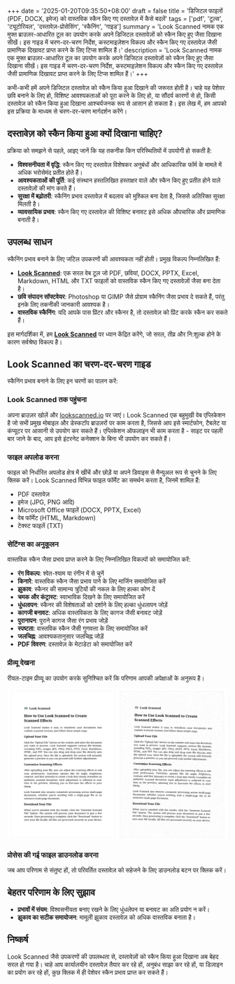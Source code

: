 +++
date = '2025-01-20T09:35:50+08:00'
draft = false
title = 'डिजिटल फाइलों (PDF, DOCX, इमेज) को वास्तविक स्कैन किए गए दस्तावेज़ में कैसे बदलें'
tags = ['pdf', 'टूल्स', 'ट्यूटोरियल', 'दस्तावेज़-प्रोसेसिंग', 'स्कैनिंग', 'गाइड']
summary = 'Look Scanned नामक एक मुफ्त ब्राउज़र-आधारित टूल का उपयोग करके अपने डिजिटल दस्तावेज़ों को स्कैन किए हुए जैसा दिखाना सीखें। इस गाइड में चरण-दर-चरण निर्देश, कस्टमाइज़ेशन विकल्प और स्कैन किए गए दस्तावेज़ जैसी प्रामाणिक दिखावट प्राप्त करने के लिए टिप्स शामिल हैं।'
description = 'Look Scanned नामक एक मुफ्त ब्राउज़र-आधारित टूल का उपयोग करके अपने डिजिटल दस्तावेज़ों को स्कैन किए हुए जैसा दिखाना सीखें। इस गाइड में चरण-दर-चरण निर्देश, कस्टमाइज़ेशन विकल्प और स्कैन किए गए दस्तावेज़ जैसी प्रामाणिक दिखावट प्राप्त करने के लिए टिप्स शामिल हैं।'
+++

कभी-कभी हमें अपने डिजिटल दस्तावेज़ को स्कैन किया हुआ दिखाने की जरूरत होती है। चाहे यह पेशेवर छवि बनाने के लिए हो, विशिष्ट आवश्यकताओं को पूरा करने के लिए हो, या सौंदर्य कारणों से हो, किसी दस्तावेज़ को स्कैन किया हुआ दिखाना आश्चर्यजनक रूप से आसान हो सकता है। इस लेख में, हम आपको इस प्रक्रिया के माध्यम से चरण-दर-चरण मार्गदर्शन करेंगे।

## दस्तावेज़ को स्कैन किया हुआ क्यों दिखाना चाहिए?

प्रक्रिया को समझने से पहले, आइए जानें कि यह तकनीक किन परिस्थितियों में उपयोगी हो सकती है:

- **विश्वसनीयता में वृद्धि**: स्कैन किए गए दस्तावेज़ विशेषकर अनुबंधों और आधिकारिक फॉर्म के मामले में अधिक भरोसेमंद प्रतीत होते हैं।
- **आवश्यकताओं की पूर्ति**: कई संस्थान हस्तलिखित हस्ताक्षर वाले और स्कैन किए हुए प्रतीत होने वाले दस्तावेज़ों की मांग करते हैं।
- **सुरक्षा में बढ़ोतरी**: स्कैनिंग प्रभाव दस्तावेज़ में बदलाव को मुश्किल बना देता है, जिससे अतिरिक्त सुरक्षा मिलती है।
- **व्यावसायिक प्रभाव**: स्कैन किए गए दस्तावेज़ की विशिष्ट बनावट इसे अधिक औपचारिक और प्रामाणिक बनाती है।

## उपलब्ध साधन

स्कैनिंग प्रभाव बनाने के लिए जटिल उपकरणों की आवश्यकता नहीं होती। प्रमुख विकल्प निम्नलिखित हैं:

- **[Look Scanned](https://lookscanned.io)**: एक सरल वेब टूल जो PDF, छवियां, DOCX, PPTX, Excel, Markdown, HTML और TXT फाइलों को वास्तविक स्कैन किए गए दस्तावेज़ों जैसा बना देता है।
- **छवि संपादन सॉफ्टवेयर**: Photoshop या GIMP जैसे प्रोग्राम स्कैनिंग जैसा प्रभाव दे सकते हैं, परंतु इनके लिए तकनीकी जानकारी आवश्यक है।
- **वास्तविक स्कैनिंग**: यदि आपके पास प्रिंटर और स्कैनर है, तो दस्तावेज़ को प्रिंट करके स्कैन कर सकते हैं।

इस मार्गदर्शिका में, हम **[Look Scanned](https://lookscanned.io)** पर ध्यान केंद्रित करेंगे, जो सरल, तीव्र और नि:शुल्क होने के कारण सर्वश्रेष्ठ विकल्प है।

## Look Scanned का चरण-दर-चरण गाइड

स्कैनिंग प्रभाव बनाने के लिए इन चरणों का पालन करें:

### Look Scanned तक पहुंचना

अपना ब्राउज़र खोलें और [lookscanned.io](https://lookscanned.io/scan) पर जाएं। Look Scanned एक बहुमुखी वेब एप्लिकेशन है जो सभी प्रमुख मोबाइल और डेस्कटॉप ब्राउज़रों पर काम करता है, जिससे आप इसे स्मार्टफोन, टैबलेट या कंप्यूटर पर आसानी से उपयोग कर सकते हैं। एप्लिकेशन ऑफलाइन भी काम करता है - साइट पर पहली बार जाने के बाद, आप इसे इंटरनेट कनेक्शन के बिना भी उपयोग कर सकते हैं।

### फाइल अपलोड करना

फाइल को निर्धारित अपलोड क्षेत्र में खींचें और छोड़ें या अपने डिवाइस से मैन्युअल रूप से चुनने के लिए क्लिक करें। Look Scanned विभिन्न फाइल फॉर्मेट का समर्थन करता है, जिनमें शामिल हैं:

- PDF दस्तावेज़
- इमेज (JPG, PNG आदि)
- Microsoft Office फाइलें (DOCX, PPTX, Excel)
- वेब फॉर्मेट (HTML, Markdown)
- टेक्स्ट फाइलें (TXT)

### सेटिंग्स का अनुकूलन

वास्तविक स्कैन जैसा प्रभाव प्राप्त करने के लिए निम्नलिखित विकल्पों को समायोजित करें:

- **रंग विकल्प**: श्वेत-श्याम या रंगीन में से चुनें
- **किनारे**: वास्तविक स्कैन जैसा प्रभाव पाने के लिए मार्जिन समायोजित करें
- **झुकाव**: स्कैनर की सामान्य त्रुटियों की नकल के लिए हल्का कोण दें
- **चमक और कंट्रास्ट**: स्वाभाविक दिखने के लिए समायोजित करें
- **धुंधलापन**: स्कैनर की विशेषताओं को दर्शाने के लिए हल्का धुंधलापन जोड़ें
- **कागजी बनावट**: अधिक वास्तविकता के लिए कागज जैसी बनावट जोड़ें
- **पुरानापन**: पुराने कागज जैसा रंग प्रभाव जोड़ें
- **स्पष्टता**: वास्तविक स्कैन जैसी गुणवत्ता के लिए समायोजित करें
- **जलचिह्न**: आवश्यकतानुसार जलचिह्न जोड़ें
- **PDF विवरण**: दस्तावेज़ के मेटाडेटा को समायोजित करें

### प्रीव्यू देखना

रीयल-टाइम प्रीव्यू का उपयोग करके सुनिश्चित करें कि परिणाम आपकी अपेक्षाओं के अनुरूप है।

![Look Scanned का रीयल-टाइम प्रीव्यू](./look-scanned-preview.webp)

### प्रोसेस की गई फाइल डाउनलोड करना

जब आप परिणाम से संतुष्ट हों, तो परिवर्तित दस्तावेज़ को सहेजने के लिए डाउनलोड बटन पर क्लिक करें।

## बेहतर परिणाम के लिए सुझाव

- **प्रभावों में संयम**: विश्वसनीयता बनाए रखने के लिए धुंधलेपन या बनावट का अति प्रयोग न करें।
- **झुकाव का सटीक समायोजन**: मामूली झुकाव दस्तावेज़ को अधिक वास्तविक बनाता है।

## निष्कर्ष

Look Scanned जैसे उपकरणों की उपलब्धता से, दस्तावेज़ों को स्कैन किया हुआ दिखाना अब बेहद सरल हो गया है। चाहे आप कार्यालयीन दस्तावेज़ तैयार कर रहे हों, अनुबंध साझा कर रहे हों, या डिज़ाइन का प्रयोग कर रहे हों, कुछ क्लिक में ही पेशेवर स्कैन प्रभाव प्राप्त कर सकते हैं।
